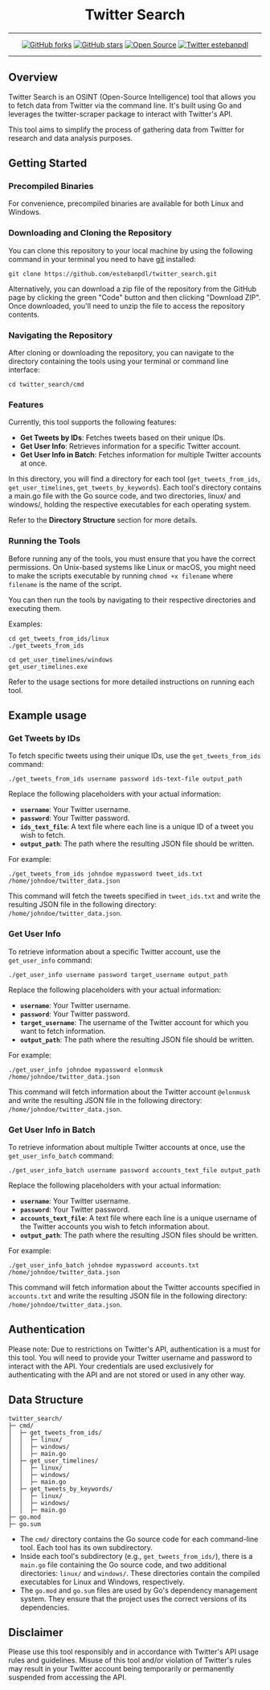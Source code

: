 <div align="center">

# Twitter Search

---

[![GitHub forks](https://img.shields.io/github/forks/estebanpdl/twitter_search.svg?style=social&label=Fork&maxAge=2592000)](https://GitHub.com/estebanpdl/twitter_search/network/)
[![GitHub stars](https://img.shields.io/github/stars/estebanpdl/twitter_search?style=social)](https://github.com/estebanpdl/twitter_search/stargazers)
[![Open Source](https://badges.frapsoft.com/os/v1/open-source.svg?v=103)](https://twitter.com/estebanpdl)
[![Twitter estebanpdl](https://badgen.net/badge/icon/twitter?icon=twitter&label)](https://twitter.com/estebanpdl)

---

</div>

## Overview

Twitter Search is an OSINT (Open-Source Intelligence) tool that allows you to fetch data from Twitter via the command line. It's built using Go and leverages the twitter-scraper package to interact with Twitter's API.

This tool aims to simplify the process of gathering data from Twitter for research and data analysis purposes.

## Getting Started

### **Precompiled Binaries**

For convenience, precompiled binaries are available for both Linux and Windows.

### **Downloading and Cloning the Repository**

You can clone this repository to your local machine by using the following command in your terminal you need to have [git](https://git-scm.com/downloads) installed:

`git clone https://github.com/estebanpdl/twitter_search.git`

Alternatively, you can download a zip file of the repository from the GitHub page by clicking the green "Code" button and then clicking "Download ZIP". Once downloaded, you'll need to unzip the file to access the repository contents.

### **Navigating the Repository**

After cloning or downloading the repository, you can navigate to the directory containing the tools using your terminal or command line interface:

`cd twitter_search/cmd`

### **Features**

Currently, this tool supports the following features:

- **Get Tweets by IDs**: Fetches tweets based on their unique IDs.
- **Get User Info**: Retrieves information for a specific Twitter account.
- **Get User Info in Batch**: Fetches information for multiple Twitter accounts at once.

In this directory, you will find a directory for each tool (`get_tweets_from_ids`, `get_user_timelines`, `get_tweets_by_keywords`). Each tool's directory contains a main.go file with the Go source code, and two directories, linux/ and windows/, holding the respective executables for each operating system.

Refer to the **Directory Structure** section for more details.

### **Running the Tools**

Before running any of the tools, you must ensure that you have the correct permissions. On Unix-based systems like Linux or macOS, you might need to make the scripts executable by running `chmod +x filename` where `filename` is the name of the script.

You can then run the tools by navigating to their respective directories and executing them. 

Examples:

```
cd get_tweets_from_ids/linux
./get_tweets_from_ids
```

```
cd get_user_timelines/windows
get_user_timelines.exe
```

Refer to the usage sections for more detailed instructions on running each tool.

## **Example usage**

### **Get Tweets by IDs**

To fetch specific tweets using their unique IDs, use the `get_tweets_from_ids` command:

`./get_tweets_from_ids username password ids-text-file output_path`

Replace the following placeholders with your actual information:

- **`username`**: Your Twitter username.
- **`password`**: Your Twitter password.
- **`ids_text_file`**: A text file where each line is a unique ID of a tweet you wish to fetch.
- **`output_path`**: The path where the resulting JSON file should be written.

For example:

`./get_tweets_from_ids johndoe mypassword tweet_ids.txt /home/johndoe/twitter_data.json`

This command will fetch the tweets specified in `tweet_ids.txt` and write the resulting JSON file in the following directory: `/home/johndoe/twitter_data.json`.


### **Get User Info**

To retrieve information about a specific Twitter account, use the `get_user_info` command:

`./get_user_info username password target_username output_path`

Replace the following placeholders with your actual information:

- **`username`**: Your Twitter username.
- **`password`**: Your Twitter password.
- **`target_username`**: The username of the Twitter account for which you want to fetch information.
- **`output_path`**: The path where the resulting JSON file should be written.

For example:

`./get_user_info johndoe mypassword elonmusk /home/johndoe/twitter_data.json`

This command will fetch information about the Twitter account `@elonmusk` and write the resulting JSON file in the following directory: `/home/johndoe/twitter_data.json`.


### **Get User Info in Batch**

To retrieve information about multiple Twitter accounts at once, use the `get_user_info_batch` command:

`./get_user_info_batch username password accounts_text_file output_path`

Replace the following placeholders with your actual information:

- **`username`**: Your Twitter username.
- **`password`**: Your Twitter password.
- **`accounts_text_file`**: A text file where each line is a unique username of the Twitter accounts you wish to fetch information about.
- **`output_path`**: The path where the resulting JSON files should be written.

For example:

`./get_user_info_batch johndoe mypassword accounts.txt /home/johndoe/twitter_data.json`

This command will fetch information about the Twitter accounts specified in `accounts.txt` and write the resulting JSON file in the following directory: `/home/johndoe/twitter_data.json`.

## Authentication

Please note: Due to restrictions on Twitter's API, authentication is a must for this tool. You will need to provide your Twitter username and password to interact with the API. Your credentials are used exclusively for authenticating with the API and are not stored or used in any other way.

## Data Structure

```
twitter_search/
├─ cmd/
│  ├─ get_tweets_from_ids/
│  │  ├─ linux/
│  │  ├─ windows/
│  │  ├─ main.go
│  ├─ get_user_timelines/
│  │  ├─ linux/
│  │  ├─ windows/
│  │  ├─ main.go
│  ├─ get_tweets_by_keywords/
│  │  ├─ linux/
│  │  ├─ windows/
│  │  ├─ main.go
├─ go.mod
├─ go.sum
```

- The `cmd/` directory contains the Go source code for each command-line tool. Each tool has its own subdirectory.
- Inside each tool's subdirectory (e.g., `get_tweets_from_ids/`), there is a `main.go` file containing the Go source code, and two additional directories: `linux/` and `windows/`. These directories contain the compiled executables for Linux and Windows, respectively.
- The `go.mod` and `go.sum` files are used by Go's dependency management system. They ensure that the project uses the correct versions of its dependencies.

## Disclaimer

Please use this tool responsibly and in accordance with Twitter's API usage rules and guidelines. Misuse of this tool and/or violation of Twitter's rules may result in your Twitter account being temporarily or permanently suspended from accessing the API.
